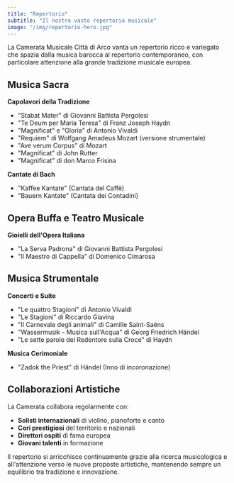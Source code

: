 ```yaml
---
title: "Repertorio"
subtitle: "Il nostro vasto repertorio musicale"
image: "/img/repertorio-hero.jpg"
---
```


La Camerata Musicale Città di Arco vanta un repertorio ricco e variegato che spazia dalla musica barocca al repertorio contemporaneo, con particolare attenzione alla grande tradizione musicale europea.

## Musica Sacra

**Capolavori della Tradizione**
- "Stabat Mater" di Giovanni Battista Pergolesi
- "Te Deum per Maria Teresa" di Franz Joseph Haydn
- "Magnificat" e "Gloria" di Antonio Vivaldi
- "Requiem" di Wolfgang Amadeus Mozart (versione strumentale)
- "Ave verum Corpus" di Mozart
- "Magnificat" di John Rutter
- "Magnificat" di don Marco Frisina

**Cantate di Bach**
- "Kaffee Kantate" (Cantata del Caffè)
- "Bauern Kantate" (Cantata dei Contadini)

## Opera Buffa e Teatro Musicale

**Gioielli dell'Opera Italiana**
- "La Serva Padrona" di Giovanni Battista Pergolesi
- "Il Maestro di Cappella" di Domenico Cimarosa

## Musica Strumentale

**Concerti e Suite**
- "Le quattro Stagioni" di Antonio Vivaldi
- "Le Stagioni" di Riccardo Giavina
- "Il Carnevale degli animali" di Camille Saint-Saëns
- "Wassermusik - Musica sull'Acqua" di Georg Friedrich Händel
- "Le sette parole del Redentore sulla Croce" di Haydn

**Musica Cerimoniale**
- "Zadok the Priest" di Händel (Inno di incoronazione)

## Collaborazioni Artistiche

La Camerata collabora regolarmente con:
- **Solisti internazionali** di violino, pianoforte e canto
- **Cori prestigiosi** del territorio e nazionali
- **Direttori ospiti** di fama europea
- **Giovani talenti** in formazione

Il repertorio si arricchisce continuamente grazie alla ricerca musicologica e all'attenzione verso le nuove proposte artistiche, mantenendo sempre un equilibrio tra tradizione e innovazione.
